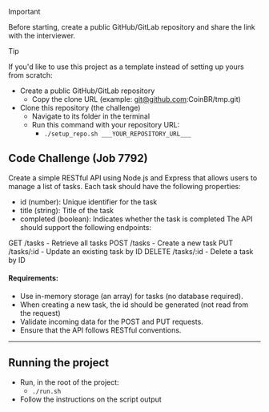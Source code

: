 > [!IMPORTANT]  
> Before starting, create a public GitHub/GitLab repository and share the link with the interviewer.

> [!TIP]  
> If you'd like to use this project as a template instead of setting up yours from scratch:
> - Create a public GitHub/GitLab repository
>   - Copy the clone URL (example: git@github.com:CoinBR/tmp.git) 
> - Clone this repository (the challenge)
>   - Navigate to its folder in the terminal
>   - Run this command with your repository URL: 
>     - `./setup_repo.sh ___YOUR_REPOSITORY_URL___`

## Code Challenge (Job 7792)

Create a simple RESTful API using Node.js and Express that allows users to manage a list of tasks. 
Each task should have the following properties:

- id (number): Unique identifier for the task
- title (string): Title of the task
- completed (boolean): Indicates whether the task is completed
The API should support the following endpoints:

GET /tasks - Retrieve all tasks
POST /tasks - Create a new task
PUT /tasks/:id - Update an existing task by ID
DELETE /tasks/:id - Delete a task by ID

#### Requirements:
- Use in-memory storage (an array) for tasks (no database required).
- When creating a new task, the id should be generated (not read from the request)
- Validate incoming data for the POST and PUT requests.
- Ensure that the API follows RESTful conventions.

---

## Running the project
- Run, in the root of the project:
  - `./run.sh`
- Follow the instructions on the script output

